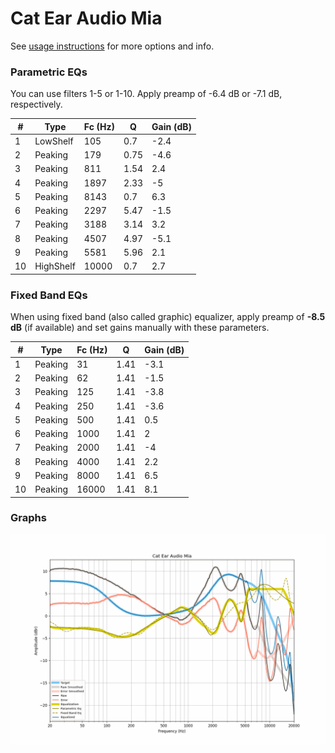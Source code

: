 # Cat Ear Audio Mia
See [usage instructions](https://github.com/jaakkopasanen/AutoEq#usage) for more options and info.

### Parametric EQs
You can use filters 1-5 or 1-10. Apply preamp of -6.4 dB or -7.1 dB, respectively.

|   # | Type      |   Fc (Hz) |    Q |   Gain (dB) |
|-----|-----------|-----------|------|-------------|
|   1 | LowShelf  |       105 | 0.7  |        -2.4 |
|   2 | Peaking   |       179 | 0.75 |        -4.6 |
|   3 | Peaking   |       811 | 1.54 |         2.4 |
|   4 | Peaking   |      1897 | 2.33 |        -5   |
|   5 | Peaking   |      8143 | 0.7  |         6.3 |
|   6 | Peaking   |      2297 | 5.47 |        -1.5 |
|   7 | Peaking   |      3188 | 3.14 |         3.2 |
|   8 | Peaking   |      4507 | 4.97 |        -5.1 |
|   9 | Peaking   |      5581 | 5.96 |         2.1 |
|  10 | HighShelf |     10000 | 0.7  |         2.7 |

### Fixed Band EQs
When using fixed band (also called graphic) equalizer, apply preamp of **-8.5 dB** (if available) and set gains manually with these parameters.

|   # | Type    |   Fc (Hz) |    Q |   Gain (dB) |
|-----|---------|-----------|------|-------------|
|   1 | Peaking |        31 | 1.41 |        -3.1 |
|   2 | Peaking |        62 | 1.41 |        -1.5 |
|   3 | Peaking |       125 | 1.41 |        -3.8 |
|   4 | Peaking |       250 | 1.41 |        -3.6 |
|   5 | Peaking |       500 | 1.41 |         0.5 |
|   6 | Peaking |      1000 | 1.41 |         2   |
|   7 | Peaking |      2000 | 1.41 |        -4   |
|   8 | Peaking |      4000 | 1.41 |         2.2 |
|   9 | Peaking |      8000 | 1.41 |         6.5 |
|  10 | Peaking |     16000 | 1.41 |         8.1 |

### Graphs
![](./Cat%20Ear%20Audio%20Mia.png)
